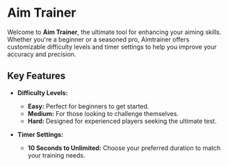 # Aim Trainer

Welcome to **Aim Trainer**, the ultimate tool for enhancing your aiming skills. Whether you're a beginner or a seasoned pro, Aimtrainer offers customizable difficulty levels and timer settings to help you improve your accuracy and precision.

## Key Features

- **Difficulty Levels:**
  - **Easy:** Perfect for beginners to get started.
  - **Medium:** For those looking to challenge themselves.
  - **Hard:** Designed for experienced players seeking the ultimate test.
  
- **Timer Settings:**
  - **10 Seconds to Unlimited:** Choose your preferred duration to match your training needs.
